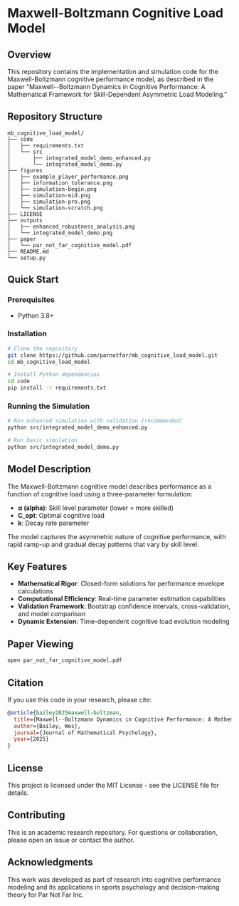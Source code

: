 # Maxwell-Boltzmann Cognitive Load Model

## Overview

This repository contains the implementation and simulation code for the Maxwell-Boltzmann cognitive performance model, as described in the paper "Maxwell--Boltzmann Dynamics in Cognitive Performance: A Mathematical Framework for Skill-Dependent Asymmetric Load Modeling."

## Repository Structure

```
mb_cognitive_load_model/
├── code
│   ├── requirements.txt
│   └── src
│       ├── integrated_model_demo_enhanced.py
│       └── integrated_model_demo.py
├── figures
│   ├── example_player_performance.png
│   ├── information_tolerance.png
│   ├── simulation-begin.png
│   ├── simulation-mid.png
│   ├── simulation-pro.png
│   └── simulation-scratch.png
├── LICENSE
├── outputs
│   ├── enhanced_robustness_analysis.png
│   └── integrated_model_demo.png
├── paper
│   └── par_not_far_cognitive_model.pdf
├── README.md
└── setup.py
```

## Quick Start

### Prerequisites
- Python 3.8+

### Installation
```bash
# Clone the repository
git clone https://github.com/parnotfar/mb_cognitive_load_model.git
cd mb_cognitive_load_model

# Install Python dependencies
cd code
pip install -r requirements.txt
```

### Running the Simulation
```bash
# Run enhanced simulation with validation (recommended)
python src/integrated_model_demo_enhanced.py

# Run basic simulation
python src/integrated_model_demo.py
```

## Model Description

The Maxwell-Boltzmann cognitive model describes performance as a function of cognitive load using a three-parameter
formulation:

- **α (alpha)**: Skill level parameter (lower = more skilled)
- **C_opt**: Optimal cognitive load
- **k**: Decay rate parameter

The model captures the asymmetric nature of cognitive performance, with rapid ramp-up and gradual decay patterns that
vary by skill level.

## Key Features

- **Mathematical Rigor**: Closed-form solutions for performance envelope calculations
- **Computational Efficiency**: Real-time parameter estimation capabilities
- **Validation Framework**: Bootstrap confidence intervals, cross-validation, and model comparison
- **Dynamic Extension**: Time-dependent cognitive load evolution modeling

## Paper Viewing

```bash
open par_not_far_cognitive_model.pdf
```

## Citation

If you use this code in your research, please cite:

```bibtex
@article{bailey2025maxwell-boltzman,
  title={Maxwell--Boltzmann Dynamics in Cognitive Performance: A Mathematical Framework for Skill-Dependent Asymmetric Load Modeling},
  author={Bailey, Wes},
  journal={Journal of Mathematical Psychology},
  year={2025}
}
```

## License

This project is licensed under the MIT License - see the LICENSE file for details.

## Contributing

This is an academic research repository. For questions or collaboration, please open an issue or contact the author.

## Acknowledgments

This work was developed as part of research into cognitive performance modeling and its applications in sports
psychology and decision-making theory for Par Not Far Inc.